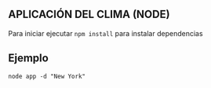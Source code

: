 ## APLICACIÓN DEL CLIMA (NODE)

Para iniciar ejecutar ```npm install``` para instalar dependencias

## Ejemplo

```
node app -d "New York"
```